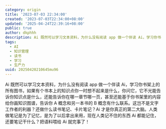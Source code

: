 ```yaml
---
category: origin
title: '2023-07-03 22:34:00'
created: '2023-07-03T22:34:00+08:00'
updated: '2025-04-24T22:39:16+08:00'
public: true
author: dkphhh
description: Ai 既然可以学习文本资料，为什么没有阅读 app 做一个伴读 Ai，学习你书架上的所有图书……
tags:
  - AI
  - 知识管理
  - 读书
  - 学习
  - 生产力
uuid: 20250420210645mu96
---
```


Ai 既然可以学习文本资料，为什么没有阅读 app 做一个伴读 Ai，学习你书架上的所有图书，如果有个书本上的知识点你一时想不起来是什么，你问它，它不光能告诉你知识点是什么，还能告诉你在哪一章节哪一页，甚至还能基于你书架里的内容给你画知识图谱，告诉你 A 概念和另一本书的 B 概念有什么联系。这岂不是文字工作者的利器？还做什么读书笔记、卡片笔记？Ai 才是你真正的第二大脑。人类做笔记是为了记忆，是为了以后拿出来用，现在人类记不住的东西 Ai 都能记住，还要笔记干什么？把语料喂给 Ai 就完事了！
